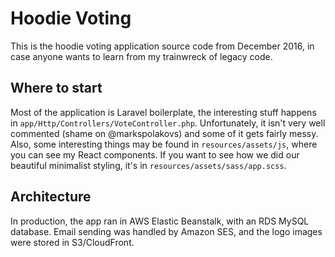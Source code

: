 # Hoodie Voting

This is the hoodie voting application source code from December 2016, in case anyone wants to learn from my trainwreck of legacy code.

## Where to start

Most of the application is Laravel boilerplate, the interesting stuff happens in `app/Http/Controllers/VoteController.php`. Unfortunately, it isn't very well commented (shame on @markspolakovs) and some of it gets fairly messy. Also, some interesting things may be found in `resources/assets/js`, where you can see my React components. If you want to see how we did our beautiful minimalist styling, it's in `resources/assets/sass/app.scss`.

## Architecture

In production, the app ran in AWS Elastic Beanstalk, with an RDS MySQL database. Email sending was handled by Amazon SES, and the logo images were stored in S3/CloudFront.
